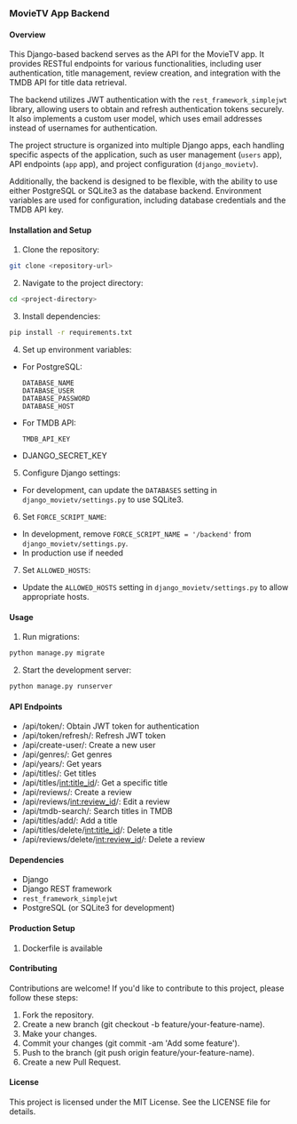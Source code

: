 ### MovieTV App Backend

#### Overview

This Django-based backend serves as the API for the MovieTV app. It provides RESTful endpoints for various functionalities, including user authentication, title management, review creation, and integration with the TMDB API for title data retrieval.

The backend utilizes JWT authentication with the `rest_framework_simplejwt` library, allowing users to obtain and refresh authentication tokens securely. It also implements a custom user model, which uses email addresses instead of usernames for authentication.

The project structure is organized into multiple Django apps, each handling specific aspects of the application, such as user management (`users` app), API endpoints (`app` app), and project configuration (`django_movietv`).

Additionally, the backend is designed to be flexible, with the ability to use either PostgreSQL or SQLite3 as the database backend. Environment variables are used for configuration, including database credentials and the TMDB API key.

#### Installation and Setup

1. Clone the repository:

```bash
git clone <repository-url>
```

2. Navigate to the project directory:

```bash
cd <project-directory>
```

3. Install dependencies:

```bash
pip install -r requirements.txt
```

4. Set up environment variables:

- For PostgreSQL:
  ```
  DATABASE_NAME
  DATABASE_USER
  DATABASE_PASSWORD
  DATABASE_HOST
  ```
- For TMDB API:
  ```
  TMDB_API_KEY
  ```
- DJANGO_SECRET_KEY

5. Configure Django settings:

- For development, can update the `DATABASES` setting in `django_movietv/settings.py` to use SQLite3.

6. Set `FORCE_SCRIPT_NAME`:

- In development, remove `FORCE_SCRIPT_NAME = '/backend'` from `django_movietv/settings.py`.
- In production use if needed

7. Set `ALLOWED_HOSTS`:

- Update the `ALLOWED_HOSTS` setting in `django_movietv/settings.py` to allow appropriate hosts.

#### Usage

1. Run migrations:

```bash
python manage.py migrate
```

2. Start the development server:

```bash
python manage.py runserver
```

#### API Endpoints

- /api/token/: Obtain JWT token for authentication
- /api/token/refresh/: Refresh JWT token
- /api/create-user/: Create a new user
- /api/genres/: Get genres
- /api/years/: Get years
- /api/titles/: Get titles
- /api/titles/<int:title_id>/: Get a specific title
- /api/reviews/: Create a review
- /api/reviews/<int:review_id>/: Edit a review
- /api/tmdb-search/: Search titles in TMDB
- /api/titles/add/: Add a title
- /api/titles/delete/<int:title_id>/: Delete a title
- /api/reviews/delete/<int:review_id>/: Delete a review

#### Dependencies

- Django
- Django REST framework
- `rest_framework_simplejwt`
- PostgreSQL (or SQLite3 for development)

#### Production Setup

1. Dockerfile is available

#### Contributing

Contributions are welcome! If you'd like to contribute to this project, please follow these steps:

1. Fork the repository.
2. Create a new branch (git checkout -b feature/your-feature-name).
3. Make your changes.
4. Commit your changes (git commit -am 'Add some feature').
5. Push to the branch (git push origin feature/your-feature-name).
6. Create a new Pull Request.

#### License

This project is licensed under the MIT License. See the LICENSE file for details.
